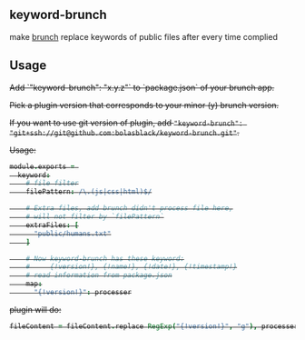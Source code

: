 ## keyword-brunch
make [brunch](http://brunch.io) replace keywords of public files after every time complied

## Usage
<del>
Add `"keyword-brunch": "x.y.z"` to `package.json` of your brunch app.

Pick a plugin version that corresponds to your minor (y) brunch version.
</del>

If you want to use git version of plugin, add
`"keyword-brunch": "git+ssh://git@github.com:bolasblack/keyword-brunch.git"`.

Usage:

```coffeescript
module.exports = 
  keyword:
    # file filter
    filePattern: /\.(js|css|html)$/

    # Extra files, add brunch didn't process file here,
    # will not filter by `filePattern`
    extraFiles: [
      "public/humans.txt"
    ]

    # Now keyword-brunch has these keyword:
    #     {!version!}, {!name!}, {!date!}, {!timestamp!}
    # read information from package.json
    map:
      "{!version!}": processer
```

plugin will do:

```coffeescript
fileContent = fileContent.replace RegExp("{!version!}", "g"), processer
```
